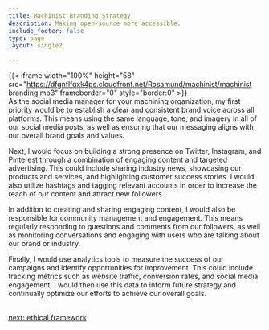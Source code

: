 ```yaml
---
title: Machinist Branding Strategy
description: Making open-source more accessible.
include_footer: false
type: page
layout: single2 

---
```


{{< iframe width="100%" height="58" src="https://dfgnflfqxk4ps.cloudfront.net/Rosamund/machinist/machinist branding.mp3" frameborder="0" style="border:0" >}}<br>
As the social media manager for your machining organization, my first priority would be to establish a clear and consistent brand voice across all platforms. This means using the same language, tone, and imagery in all of our social media posts, as well as ensuring that our messaging aligns with our overall brand goals and values.

Next, I would focus on building a strong presence on Twitter, Instagram, and Pinterest through a combination of engaging content and targeted advertising. This could include sharing industry news, showcasing our products and services, and highlighting customer success stories. I would also utilize hashtags and tagging relevant accounts in order to increase the reach of our content and attract new followers.

In addition to creating and sharing engaging content, I would also be responsible for community management and engagement. This means regularly responding to questions and comments from our followers, as well as monitoring conversations and engaging with users who are talking about our brand or industry.

Finally, I would use analytics tools to measure the success of our campaigns and identify opportunities for improvement. This could include tracking metrics such as website traffic, conversion rates, and social media engagement. I would then use this data to inform future strategy and continually optimize our efforts to achieve our overall goals.

<br>
<a href="https://workdojos.com/machinist/ethics">next: ethical framework</a>
</p>